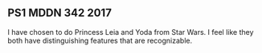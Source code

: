 ## PS1 MDDN 342 2017

I have chosen to do Princess Leia and Yoda from Star Wars. I feel like they both have distinguishing features that are recognizable.